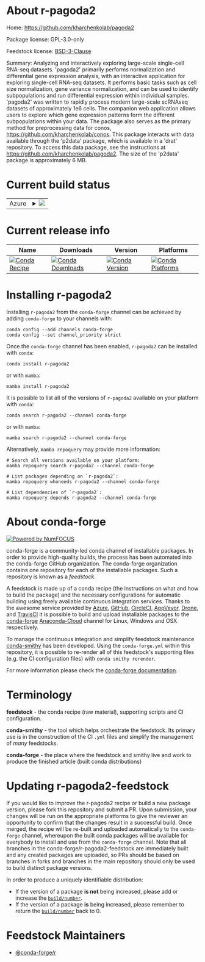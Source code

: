 About r-pagoda2
===============

Home: https://github.com/kharchenkolab/pagoda2

Package license: GPL-3.0-only

Feedstock license: [BSD-3-Clause](https://github.com/conda-forge/r-pagoda2-feedstock/blob/main/LICENSE.txt)

Summary: Analyzing and interactively exploring large-scale single-cell RNA-seq datasets. 'pagoda2' primarily performs normalization and differential gene expression analysis, with an interactive application for exploring single-cell RNA-seq datasets. It performs basic tasks such as cell size normalization, gene variance normalization, and can be used to identify subpopulations and run differential expression within individual samples. 'pagoda2' was written to rapidly process modern large-scale scRNAseq datasets of approximately 1e6 cells. The companion web application allows users to explore which gene expression patterns form the different subpopulations within your data. The package also serves as the primary method for preprocessing data for conos, <https://github.com/kharchenkolab/conos>. This package interacts with data available through the 'p2data' package, which is available in a 'drat' repository. To access this data package, see the instructions at <https://github.com/kharchenkolab/pagoda2>. The size of the 'p2data' package is approximately 6 MB.

Current build status
====================


<table>
    
  <tr>
    <td>Azure</td>
    <td>
      <details>
        <summary>
          <a href="https://dev.azure.com/conda-forge/feedstock-builds/_build/latest?definitionId=16246&branchName=main">
            <img src="https://dev.azure.com/conda-forge/feedstock-builds/_apis/build/status/r-pagoda2-feedstock?branchName=main">
          </a>
        </summary>
        <table>
          <thead><tr><th>Variant</th><th>Status</th></tr></thead>
          <tbody><tr>
              <td>linux_64_r_base4.1</td>
              <td>
                <a href="https://dev.azure.com/conda-forge/feedstock-builds/_build/latest?definitionId=16246&branchName=main">
                  <img src="https://dev.azure.com/conda-forge/feedstock-builds/_apis/build/status/r-pagoda2-feedstock?branchName=main&jobName=linux&configuration=linux_64_r_base4.1" alt="variant">
                </a>
              </td>
            </tr><tr>
              <td>linux_64_r_base4.2</td>
              <td>
                <a href="https://dev.azure.com/conda-forge/feedstock-builds/_build/latest?definitionId=16246&branchName=main">
                  <img src="https://dev.azure.com/conda-forge/feedstock-builds/_apis/build/status/r-pagoda2-feedstock?branchName=main&jobName=linux&configuration=linux_64_r_base4.2" alt="variant">
                </a>
              </td>
            </tr><tr>
              <td>osx_64_r_base4.1</td>
              <td>
                <a href="https://dev.azure.com/conda-forge/feedstock-builds/_build/latest?definitionId=16246&branchName=main">
                  <img src="https://dev.azure.com/conda-forge/feedstock-builds/_apis/build/status/r-pagoda2-feedstock?branchName=main&jobName=osx&configuration=osx_64_r_base4.1" alt="variant">
                </a>
              </td>
            </tr><tr>
              <td>osx_64_r_base4.2</td>
              <td>
                <a href="https://dev.azure.com/conda-forge/feedstock-builds/_build/latest?definitionId=16246&branchName=main">
                  <img src="https://dev.azure.com/conda-forge/feedstock-builds/_apis/build/status/r-pagoda2-feedstock?branchName=main&jobName=osx&configuration=osx_64_r_base4.2" alt="variant">
                </a>
              </td>
            </tr><tr>
              <td>win_64</td>
              <td>
                <a href="https://dev.azure.com/conda-forge/feedstock-builds/_build/latest?definitionId=16246&branchName=main">
                  <img src="https://dev.azure.com/conda-forge/feedstock-builds/_apis/build/status/r-pagoda2-feedstock?branchName=main&jobName=win&configuration=win_64_" alt="variant">
                </a>
              </td>
            </tr>
          </tbody>
        </table>
      </details>
    </td>
  </tr>
</table>

Current release info
====================

| Name | Downloads | Version | Platforms |
| --- | --- | --- | --- |
| [![Conda Recipe](https://img.shields.io/badge/recipe-r--pagoda2-green.svg)](https://anaconda.org/conda-forge/r-pagoda2) | [![Conda Downloads](https://img.shields.io/conda/dn/conda-forge/r-pagoda2.svg)](https://anaconda.org/conda-forge/r-pagoda2) | [![Conda Version](https://img.shields.io/conda/vn/conda-forge/r-pagoda2.svg)](https://anaconda.org/conda-forge/r-pagoda2) | [![Conda Platforms](https://img.shields.io/conda/pn/conda-forge/r-pagoda2.svg)](https://anaconda.org/conda-forge/r-pagoda2) |

Installing r-pagoda2
====================

Installing `r-pagoda2` from the `conda-forge` channel can be achieved by adding `conda-forge` to your channels with:

```
conda config --add channels conda-forge
conda config --set channel_priority strict
```

Once the `conda-forge` channel has been enabled, `r-pagoda2` can be installed with `conda`:

```
conda install r-pagoda2
```

or with `mamba`:

```
mamba install r-pagoda2
```

It is possible to list all of the versions of `r-pagoda2` available on your platform with `conda`:

```
conda search r-pagoda2 --channel conda-forge
```

or with `mamba`:

```
mamba search r-pagoda2 --channel conda-forge
```

Alternatively, `mamba repoquery` may provide more information:

```
# Search all versions available on your platform:
mamba repoquery search r-pagoda2 --channel conda-forge

# List packages depending on `r-pagoda2`:
mamba repoquery whoneeds r-pagoda2 --channel conda-forge

# List dependencies of `r-pagoda2`:
mamba repoquery depends r-pagoda2 --channel conda-forge
```


About conda-forge
=================

[![Powered by
NumFOCUS](https://img.shields.io/badge/powered%20by-NumFOCUS-orange.svg?style=flat&colorA=E1523D&colorB=007D8A)](https://numfocus.org)

conda-forge is a community-led conda channel of installable packages.
In order to provide high-quality builds, the process has been automated into the
conda-forge GitHub organization. The conda-forge organization contains one repository
for each of the installable packages. Such a repository is known as a *feedstock*.

A feedstock is made up of a conda recipe (the instructions on what and how to build
the package) and the necessary configurations for automatic building using freely
available continuous integration services. Thanks to the awesome service provided by
[Azure](https://azure.microsoft.com/en-us/services/devops/), [GitHub](https://github.com/),
[CircleCI](https://circleci.com/), [AppVeyor](https://www.appveyor.com/),
[Drone](https://cloud.drone.io/welcome), and [TravisCI](https://travis-ci.com/)
it is possible to build and upload installable packages to the
[conda-forge](https://anaconda.org/conda-forge) [Anaconda-Cloud](https://anaconda.org/)
channel for Linux, Windows and OSX respectively.

To manage the continuous integration and simplify feedstock maintenance
[conda-smithy](https://github.com/conda-forge/conda-smithy) has been developed.
Using the ``conda-forge.yml`` within this repository, it is possible to re-render all of
this feedstock's supporting files (e.g. the CI configuration files) with ``conda smithy rerender``.

For more information please check the [conda-forge documentation](https://conda-forge.org/docs/).

Terminology
===========

**feedstock** - the conda recipe (raw material), supporting scripts and CI configuration.

**conda-smithy** - the tool which helps orchestrate the feedstock.
                   Its primary use is in the construction of the CI ``.yml`` files
                   and simplify the management of *many* feedstocks.

**conda-forge** - the place where the feedstock and smithy live and work to
                  produce the finished article (built conda distributions)


Updating r-pagoda2-feedstock
============================

If you would like to improve the r-pagoda2 recipe or build a new
package version, please fork this repository and submit a PR. Upon submission,
your changes will be run on the appropriate platforms to give the reviewer an
opportunity to confirm that the changes result in a successful build. Once
merged, the recipe will be re-built and uploaded automatically to the
`conda-forge` channel, whereupon the built conda packages will be available for
everybody to install and use from the `conda-forge` channel.
Note that all branches in the conda-forge/r-pagoda2-feedstock are
immediately built and any created packages are uploaded, so PRs should be based
on branches in forks and branches in the main repository should only be used to
build distinct package versions.

In order to produce a uniquely identifiable distribution:
 * If the version of a package **is not** being increased, please add or increase
   the [``build/number``](https://docs.conda.io/projects/conda-build/en/latest/resources/define-metadata.html#build-number-and-string).
 * If the version of a package **is** being increased, please remember to return
   the [``build/number``](https://docs.conda.io/projects/conda-build/en/latest/resources/define-metadata.html#build-number-and-string)
   back to 0.

Feedstock Maintainers
=====================

* [@conda-forge/r](https://github.com/conda-forge/r/)

